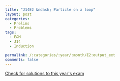 ```yaml
---
title: "J14E2 &ndash; Particle on a loop"
layout: post
categories:
  - Prelims
  - Problems
tags:
  - E&M
  - J14
  - Induction

permalink: /:categories/:year/:month/E2:output_ext
comments: false
---
```

<object data="2014J2E.pdf" type="application/pdf" width="100%" height="500"></object>
<div class="message"><a href='https://princetonprelim.com/prelim/32/'>Check for solutions to this year's exam</a></div>